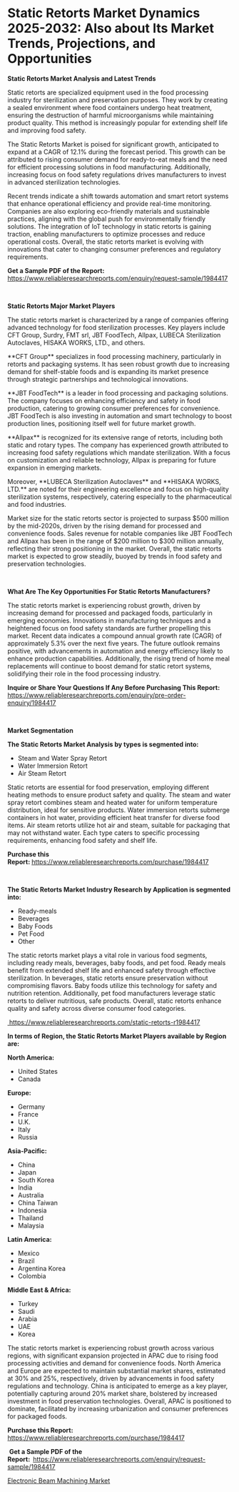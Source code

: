<p><h1>Static Retorts Market Dynamics 2025-2032: Also about Its Market Trends, Projections, and Opportunities</h1></p><p><strong>Static Retorts Market Analysis and Latest Trends</strong></p>
<p><p>Static retorts are specialized equipment used in the food processing industry for sterilization and preservation purposes. They work by creating a sealed environment where food containers undergo heat treatment, ensuring the destruction of harmful microorganisms while maintaining product quality. This method is increasingly popular for extending shelf life and improving food safety.</p><p>The Static Retorts Market is poised for significant growth, anticipated to expand at a CAGR of 12.1% during the forecast period. This growth can be attributed to rising consumer demand for ready-to-eat meals and the need for efficient processing solutions in food manufacturing. Additionally, increasing focus on food safety regulations drives manufacturers to invest in advanced sterilization technologies.</p><p>Recent trends indicate a shift towards automation and smart retort systems that enhance operational efficiency and provide real-time monitoring. Companies are also exploring eco-friendly materials and sustainable practices, aligning with the global push for environmentally friendly solutions. The integration of IoT technology in static retorts is gaining traction, enabling manufacturers to optimize processes and reduce operational costs. Overall, the static retorts market is evolving with innovations that cater to changing consumer preferences and regulatory requirements.</p></p>
<p><strong>Get a Sample PDF of the Report:&nbsp;</strong> <a href="https://www.reliableresearchreports.com/enquiry/request-sample/1984417?utm_campaign=3090&utm_medium=2&utm_source=Github&utm_content=ia&utm_term=10042025&utm_id=static-retorts">https://www.reliableresearchreports.com/enquiry/request-sample/1984417</a></p>
<p>&nbsp;</p>
<p><strong>Static Retorts Major Market Players</strong></p>
<p><p>The static retorts market is characterized by a range of companies offering advanced technology for food sterilization processes. Key players include CFT Group, Surdry, FMT srl, JBT FoodTech, Allpax, LUBECA Sterilization Autoclaves, HISAKA WORKS, LTD., and others.</p><p>**CFT Group** specializes in food processing machinery, particularly in retorts and packaging systems. It has seen robust growth due to increasing demand for shelf-stable foods and is expanding its market presence through strategic partnerships and technological innovations. </p><p>**JBT FoodTech** is a leader in food processing and packaging solutions. The company focuses on enhancing efficiency and safety in food production, catering to growing consumer preferences for convenience. JBT FoodTech is also investing in automation and smart technology to boost production lines, positioning itself well for future market growth.</p><p>**Allpax** is recognized for its extensive range of retorts, including both static and rotary types. The company has experienced growth attributed to increasing food safety regulations which mandate sterilization. With a focus on customization and reliable technology, Allpax is preparing for future expansion in emerging markets.</p><p>Moreover, **LUBECA Sterilization Autoclaves** and **HISAKA WORKS, LTD.** are noted for their engineering excellence and focus on high-quality sterilization systems, respectively, catering especially to the pharmaceutical and food industries.</p><p>Market size for the static retorts sector is projected to surpass $500 million by the mid-2020s, driven by the rising demand for processed and convenience foods. Sales revenue for notable companies like JBT FoodTech and Allpax has been in the range of $200 million to $300 million annually, reflecting their strong positioning in the market. Overall, the static retorts market is expected to grow steadily, buoyed by trends in food safety and preservation technologies.</p></p>
<p>&nbsp;</p>
<p><strong>What Are The Key Opportunities For Static Retorts Manufacturers?</strong></p>
<p><p>The static retorts market is experiencing robust growth, driven by increasing demand for processed and packaged foods, particularly in emerging economies. Innovations in manufacturing techniques and a heightened focus on food safety standards are further propelling this market. Recent data indicates a compound annual growth rate (CAGR) of approximately 5.3% over the next five years. The future outlook remains positive, with advancements in automation and energy efficiency likely to enhance production capabilities. Additionally, the rising trend of home meal replacements will continue to boost demand for static retort systems, solidifying their role in the food processing industry.</p></p>
<p><strong>Inquire or Share Your Questions If Any Before Purchasing This Report:</strong> <a href="https://www.reliableresearchreports.com/enquiry/pre-order-enquiry/1984417?utm_campaign=3090&utm_medium=2&utm_source=Github&utm_content=ia&utm_term=10042025&utm_id=static-retorts">https://www.reliableresearchreports.com/enquiry/pre-order-enquiry/1984417</a></p>
<p>&nbsp;</p>
<p><strong>Market Segmentation</strong></p>
<p><strong>The Static Retorts Market Analysis by types is segmented into:</strong></p>
<p><ul><li>Steam and Water Spray Retort</li><li>Water Immersion Retort</li><li>Air Steam Retort</li></ul></p>
<p><p>Static retorts are essential for food preservation, employing different heating methods to ensure product safety and quality. The steam and water spray retort combines steam and heated water for uniform temperature distribution, ideal for sensitive products. Water immersion retorts submerge containers in hot water, providing efficient heat transfer for diverse food items. Air steam retorts utilize hot air and steam, suitable for packaging that may not withstand water. Each type caters to specific processing requirements, enhancing food safety and shelf life.</p></p>
<p><strong>Purchase this Report:&nbsp;</strong><a href="https://www.reliableresearchreports.com/purchase/1984417?utm_campaign=3090&utm_medium=2&utm_source=Github&utm_content=ia&utm_term=10042025&utm_id=static-retorts">https://www.reliableresearchreports.com/purchase/1984417</a></p>
<p>&nbsp;</p>
<p><strong>The Static Retorts Market Industry Research by Application is segmented into:</strong></p>
<p><ul><li>Ready-meals</li><li>Beverages</li><li>Baby Foods</li><li>Pet Food</li><li>Other</li></ul></p>
<p><p>The static retorts market plays a vital role in various food segments, including ready meals, beverages, baby foods, and pet food. Ready meals benefit from extended shelf life and enhanced safety through effective sterilization. In beverages, static retorts ensure preservation without compromising flavors. Baby foods utilize this technology for safety and nutrition retention. Additionally, pet food manufacturers leverage static retorts to deliver nutritious, safe products. Overall, static retorts enhance quality and safety across diverse consumer food categories.</p></p>
<p><a href="https://www.reliableresearchreports.com/static-retorts-r1984417?utm_campaign=3090&utm_medium=2&utm_source=Github&utm_content=ia&utm_term=10042025&utm_id=static-retorts">&nbsp;https://www.reliableresearchreports.com/static-retorts-r1984417</a></p>
<p><strong>In terms of Region, the Static Retorts Market Players available by Region are:</strong></p>
<p>
    <p> <strong> North America: </strong>
        <ul>
            <li>United States</li>
            <li>Canada</li>
        </ul>
        </p> 
    <p> <strong> Europe: </strong>
        <ul>
            <li>Germany</li>
            <li>France</li>
            <li>U.K.</li>
            <li>Italy</li>
            <li>Russia</li>
        </ul>
        </p> 
    <p> <strong> Asia-Pacific: </strong>
        <ul>
            <li>China</li>
            <li>Japan</li>
            <li>South Korea</li>
            <li>India</li>
            <li>Australia</li>
            <li>China Taiwan</li>
            <li>Indonesia</li>
            <li>Thailand</li>
            <li>Malaysia</li>
        </ul>
        </p> 
    <p> <strong> Latin America: </strong>
        <ul>
            <li>Mexico</li>
            <li>Brazil</li>
            <li>Argentina Korea</li>
            <li>Colombia</li>
        </ul>
        </p> 
    <p> <strong> Middle East & Africa: </strong>
        <ul>
            <li>Turkey</li>
            <li>Saudi</li>
            <li>Arabia</li>
            <li>UAE</li>
            <li>Korea</li>
        </ul>
    </p>
    </p>
<p><p>The static retorts market is experiencing robust growth across various regions, with significant expansion projected in APAC due to rising food processing activities and demand for convenience foods. North America and Europe are expected to maintain substantial market shares, estimated at 30% and 25%, respectively, driven by advancements in food safety regulations and technology. China is anticipated to emerge as a key player, potentially capturing around 20% market share, bolstered by increased investment in food preservation technologies. Overall, APAC is positioned to dominate, facilitated by increasing urbanization and consumer preferences for packaged foods.</p></p>
<p><strong>Purchase this Report: </strong><a href="https://www.reliableresearchreports.com/purchase/1984417?utm_campaign=3090&utm_medium=2&utm_source=Github&utm_content=ia&utm_term=10042025&utm_id=static-retorts">https://www.reliableresearchreports.com/purchase/1984417</a></p>
<p>&nbsp;<strong>Get a Sample PDF of the Report:&nbsp;&nbsp;</strong><a href="https://www.reliableresearchreports.com/enquiry/request-sample/1984417?utm_campaign=3090&utm_medium=2&utm_source=Github&utm_content=ia&utm_term=10042025&utm_id=static-retorts">https://www.reliableresearchreports.com/enquiry/request-sample/1984417</a></p>
<p><strong></strong></p>
<p><p><a href="https://github.com/jolashta/Market-Research-Report-List-1/blob/main/electronic-beam-machining-market.md?utm_campaign=3090&utm_medium=2&utm_source=Github&utm_content=ia&utm_term=10042025&utm_id=static-retorts">Electronic Beam Machining Market</a></p></p>